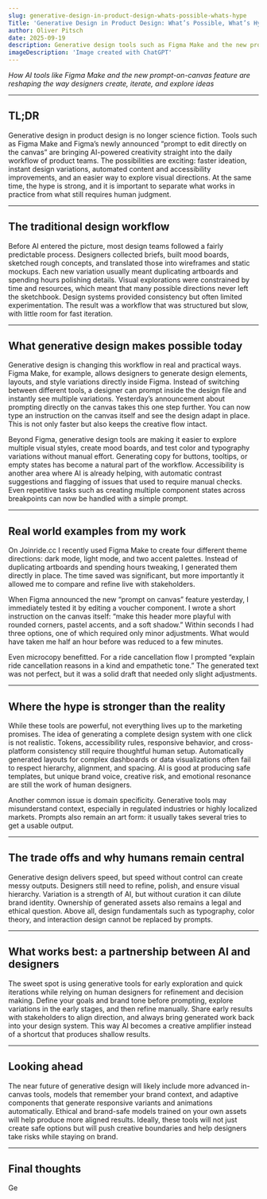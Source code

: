 ```yaml
---
slug: generative-design-in-product-design-whats-possible-whats-hype
Title: 'Generative Design in Product Design: What’s Possible, What’s Hype'
author: Oliver Pitsch
date: 2025-09-19
description: Generative design tools such as Figma Make and the new prompt-on-canvas feature are changing how product designers work. In this article we explore what is already possible, what remains hype, and how designers can use generative tools as creative partners without losing control or brand identity.
imageDescription: 'Image created with ChatGPT'
---
```


_How AI tools like Figma Make and the new prompt-on-canvas feature are reshaping the way designers create, iterate, and explore ideas_

---

## TL;DR

Generative design in product design is no longer science fiction. Tools such as Figma Make and Figma’s newly announced “prompt to edit directly on the canvas” are bringing AI-powered creativity straight into the daily workflow of product teams. The possibilities are exciting: faster ideation, instant design variations, automated content and accessibility improvements, and an easier way to explore visual directions. At the same time, the hype is strong, and it is important to separate what works in practice from what still requires human judgment.

---

## The traditional design workflow

Before AI entered the picture, most design teams followed a fairly predictable process. Designers collected briefs, built mood boards, sketched rough concepts, and translated those into wireframes and static mockups. Each new variation usually meant duplicating artboards and spending hours polishing details. Visual explorations were constrained by time and resources, which meant that many possible directions never left the sketchbook. Design systems provided consistency but often limited experimentation. The result was a workflow that was structured but slow, with little room for fast iteration.

---

## What generative design makes possible today

Generative design is changing this workflow in real and practical ways. Figma Make, for example, allows designers to generate design elements, layouts, and style variations directly inside Figma. Instead of switching between different tools, a designer can prompt inside the design file and instantly see multiple variations. Yesterday’s announcement about prompting directly on the canvas takes this one step further. You can now type an instruction on the canvas itself and see the design adapt in place. This is not only faster but also keeps the creative flow intact.

Beyond Figma, generative design tools are making it easier to explore multiple visual styles, create mood boards, and test color and typography variations without manual effort. Generating copy for buttons, tooltips, or empty states has become a natural part of the workflow. Accessibility is another area where AI is already helping, with automatic contrast suggestions and flagging of issues that used to require manual checks. Even repetitive tasks such as creating multiple component states across breakpoints can now be handled with a simple prompt.

---

## Real world examples from my work

On Joinride.cc I recently used Figma Make to create four different theme directions: dark mode, light mode, and two accent palettes. Instead of duplicating artboards and spending hours tweaking, I generated them directly in place. The time saved was significant, but more importantly it allowed me to compare and refine live with stakeholders.

When Figma announced the new “prompt on canvas” feature yesterday, I immediately tested it by editing a voucher component. I wrote a short instruction on the canvas itself: “make this header more playful with rounded corners, pastel accents, and a soft shadow.” Within seconds I had three options, one of which required only minor adjustments. What would have taken me half an hour before was reduced to a few minutes.

Even microcopy benefitted. For a ride cancellation flow I prompted “explain ride cancellation reasons in a kind and empathetic tone.” The generated text was not perfect, but it was a solid draft that needed only slight adjustments.

---

## Where the hype is stronger than the reality

While these tools are powerful, not everything lives up to the marketing promises. The idea of generating a complete design system with one click is not realistic. Tokens, accessibility rules, responsive behavior, and cross-platform consistency still require thoughtful human setup. Automatically generated layouts for complex dashboards or data visualizations often fail to respect hierarchy, alignment, and spacing. AI is good at producing safe templates, but unique brand voice, creative risk, and emotional resonance are still the work of human designers.

Another common issue is domain specificity. Generative tools may misunderstand context, especially in regulated industries or highly localized markets. Prompts also remain an art form: it usually takes several tries to get a usable output.

---

## The trade offs and why humans remain central

Generative design delivers speed, but speed without control can create messy outputs. Designers still need to refine, polish, and ensure visual hierarchy. Variation is a strength of AI, but without curation it can dilute brand identity. Ownership of generated assets also remains a legal and ethical question. Above all, design fundamentals such as typography, color theory, and interaction design cannot be replaced by prompts.

---

## What works best: a partnership between AI and designers

The sweet spot is using generative tools for early exploration and quick iterations while relying on human designers for refinement and decision making. Define your goals and brand tone before prompting, explore variations in the early stages, and then refine manually. Share early results with stakeholders to align direction, and always bring generated work back into your design system. This way AI becomes a creative amplifier instead of a shortcut that produces shallow results.

---

## Looking ahead

The near future of generative design will likely include more advanced in-canvas tools, models that remember your brand context, and adaptive components that generate responsive variants and animations automatically. Ethical and brand-safe models trained on your own assets will help produce more aligned results. Ideally, these tools will not just create safe options but will push creative boundaries and help designers take risks while staying on brand.

---

## Final thoughts

Ge
